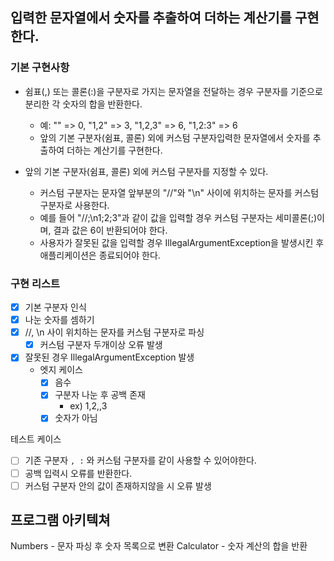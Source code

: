 ## 입력한 문자열에서 숫자를 추출하여 더하는 계산기를 구현한다.

### 기본 구현사항
- 쉼표(,) 또는 콜론(:)을 구분자로 가지는 문자열을 전달하는 경우 구분자를 기준으로 분리한 각 숫자의 합을 반환한다.
    - 예: "" => 0, "1,2" => 3, "1,2,3" => 6, "1,2:3" => 6
    - 앞의 기본 구분자(쉼표, 콜론) 외에 커스텀 구분자입력한 문자열에서 숫자를 추출하여 더하는 계산기를 구현한다.

- 앞의 기본 구분자(쉼표, 콜론) 외에 커스텀 구분자를 지정할 수 있다. 
  - 커스텀 구분자는 문자열 앞부분의 "//"와 "\n" 사이에 위치하는 문자를 커스텀 구분자로 사용한다.
  - 예를 들어 "//;\n1;2;3"과 같이 값을 입력할 경우 커스텀 구분자는 세미콜론(;)이며, 결과 값은 6이 반환되어야 한다.
  - 사용자가 잘못된 값을 입력할 경우 IllegalArgumentException을 발생시킨 후 애플리케이션은 종료되어야 한다.

### 구현 리스트
- [x] 기본 구분자 인식
- [x] 나눈 숫자를 셈하기
- [x] //, \n 사이 위치하는 문자를 커스텀 구분자로 파싱
  - [x] 커스텀 구분자 두개이상 오류 발생
- [x] 잘못된 경우 IllegalArgumentException 발생
  - 엣지 케이스
    - [x] 음수
    - [x] 구분자 나눈 후 공백 존재
      - ex) 1,2,,3
    - [x] 숫자가 아님

테스트 케이스
  - [ ] 기존 구분자 `, :` 와 커스텀 구분자를 같이 사용할 수 있어야한다.
  - [ ] 공백 입력시 오류를 반환한다.
  - [ ] 커스텀 구분자 안의 값이 존재하지않을 시 오류 발생

## 프로그램 아키텍쳐
Numbers - 문자 파싱 후 숫자 목록으로 변환
Calculator - 숫자 계산의 합을 반환